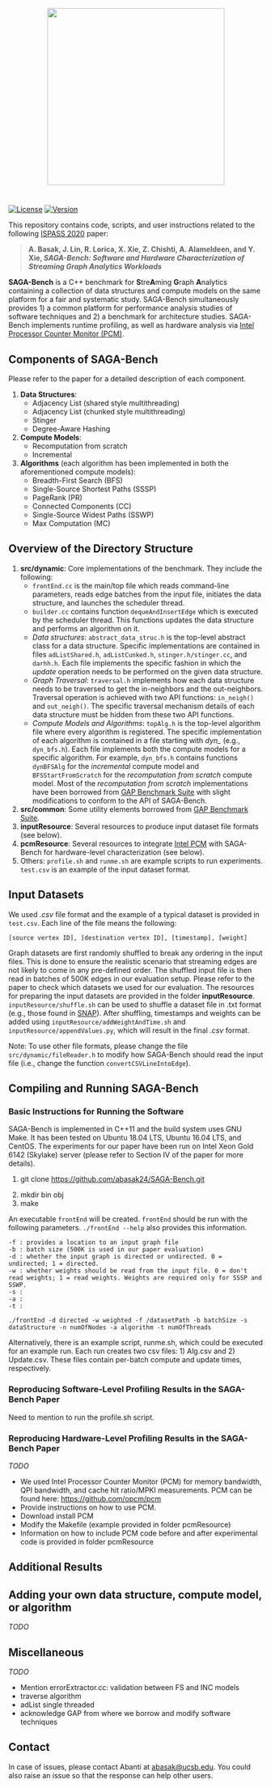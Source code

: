 <p align="center"><img src="https://github.com/abasak24/SAGA-Bench/blob/master/img/saga.png" width="350"></p>

#

[![License](https://img.shields.io/badge/License-BSD%203--Clause-blue.svg)](https://opensource.org/licenses/BSD-3-Clause)
[![Version](https://img.shields.io/badge/version-alpha-orange.svg)](https://img.shields.io/badge/version-alpha-orange.svg)

This repository contains code, scripts, and user instructions related to the following [ISPASS 2020](https://ispass.org/ispass2020/) paper: 

> **A. Basak, J. Lin, R. Lorica, X. Xie, Z. Chishti, A. Alameldeen, and Y. Xie, *SAGA-Bench: Software and Hardware Characterization of Streaming Graph Analytics Workloads***

**SAGA-Bench** is a C++ benchmark for **S**tre**A**ming **G**raph **A**nalytics containing a collection of data structures and compute models on the same platform for a fair and systematic study. SAGA-Bench simultaneously provides 1) a common platform for performance analysis studies of software techniques and 2) a benchmark for architecture studies. SAGA-Bench implements runtime profiling, as well as hardware analysis via [Intel Processor Counter Monitor (PCM)](https://github.com/opcm/pcm).

## Components of SAGA-Bench
Please refer to the paper for a detailed description of each component. 
1. **Data Structures**: 
     + Adjacency List (shared style multithreading)
     + Adjacency List (chunked style multithreading)
     + Stinger 
     + Degree-Aware Hashing
2. **Compute Models**:
     + Recomputation from scratch
     + Incremental
3. **Algorithms** (each algorithm has been implemented in both the aforementioned compute models): 
     + Breadth-First Search (BFS)
     + Single-Source Shortest Paths (SSSP)
     + PageRank (PR)
     + Connected Components (CC)
     + Single-Source Widest Paths (SSWP)
     + Max Computation (MC)

## Overview of the Directory Structure 
1. **src/dynamic**: Core implementations of the benchmark. They include the following:
    + `frontEnd.cc` is the main/top file which reads command-line parameters, reads edge batches from the input file, initiates the data structure, and launches the scheduler thread. 
    + `builder.cc` contains function `dequeAndInsertEdge` which is executed by the scheduler thread. This functions updates the data structure and performs an algorithm on it.
    + *Data structures*: `abstract_data_struc.h` is the top-level abstract class for a data structure. Specific implementations are contained in files `adListShared.h`, `adListCunked.h`, `stinger.h/stinger.cc`, and `darhh.h`. Each file implements the specific fashion in which the *update* operation needs to be performed on the given data structure.
    + *Graph Traversal*: `traversal.h` implements how each data structure needs to be traversed to get the in-neighbors and the out-neighbors. Traversal operation is achieved with two API functions: `in_neigh()` and `out_neigh()`. The specific traversal mechanism details of each data structure must be hidden from these two API functions. 
    + *Compute Models and Algorithms*: `topAlg.h` is the top-level algorithm file where every algorithm is registered. The specific implementation of each algorithm is contained in a file starting with *dyn_* (e.g., `dyn_bfs.h`). Each file implements both the compute models for a specific algorithm. For example, `dyn_bfs.h` contains functions `dynBFSAlg` for the *incremental* compute model and `BFSStartFromScratch` for the *recomputation from scratch* compute model. Most of the *recomputation from scratch* implementations have been borrowed from [GAP Benchmark Suite](https://github.com/sbeamer/gapbs) with slight modifications to conform to the API of SAGA-Bench. 
2. **src/common**: Some utility elements borrowed from [GAP Benchmark Suite](https://github.com/sbeamer/gapbs).
3. **inputResource**: Several resources to produce input dataset file formats (see below).
4. **pcmResource**: Several resources to integrate [Intel PCM](https://github.com/opcm/pcm) with SAGA-Bench for hardware-level characterization (see below).
5. Others: `profile.sh` and `runme.sh` are example scripts to run experiments. `test.csv` is an example of the input dataset format. 

## Input Datasets
We used *.csv* file format and the example of a typical dataset is provided in `test.csv`. Each line of the file means the following:
```
[source vertex ID], [destination vertex ID], [timestamp], [weight]
```
Graph datasets are first randomly shuffled to break any ordering in the input files. This is done to ensure the realistic scenario that streaming edges are not likely to come in any pre-defined order. The shuffled input file is then read in batches of 500K edges in our evaluation setup. Please refer to the paper to check which datasets we used for our evaluation. The resources for preparing the input datasets are provided in the folder **inputResource**. `inputResource/shuffle.sh` can be used to shuffle a dataset file in .txt format (e.g., those found in [SNAP](https://snap.stanford.edu/data/)). After shuffling, timestamps and weights can be added using `inputResource/addWeightAndTime.sh` and `inputResource/appendValues.py`, which will result in the final *.csv* format.

Note: To use other file formats, please change the file `src/dynamic/fileReader.h` to modify how SAGA-Bench should read the input file (i.e., change the function `convertCSVLineIntoEdge`). 

## Compiling and Running SAGA-Bench 
### Basic Instructions for Running the Software
SAGA-Bench is implemented in C++11 and the build system uses GNU Make. It has been tested on Ubuntu 18.04 LTS, Ubuntu 16.04 LTS, and CentOS. The experiments for our paper have been run on Intel Xeon Gold 6142 (Skylake) server (please refer to Section IV of the paper for more details). 

1. git clone https://github.com/abasak24/SAGA-Bench.git
2) mkdir bin obj
3) make 

An executable `frontEnd` will be created. `frontEnd` should be run with the following parameters. `./frontEnd --help` also provides this information.

```
-f : provides a location to an input graph file
-b : batch size (500K is used in our paper evaluation)
-d : whether the input graph is directed or undirected. 0 = undirected; 1 = directed.
-w : whether weights should be read from the input file. 0 = don't read weights; 1 = read weights. Weights are required only for SSSP and SSWP. 
-s :
-a : 
-t : 
```

```
./frontEnd -d directed -w weighted -f /datasetPath -b batchSize -s dataStructure -n numOfNodes -a algorithm -t numOfThreads
```
Alternatively, there is an example script, runme.sh, which could be executed for an example run. 
Each run creates two csv files: 1) Alg.csv and 2) Update.csv. These files contain per-batch compute and update times, respectively. 

### Reproducing Software-Level Profiling Results in the SAGA-Bench Paper
Need to mention to run the profile.sh script. 

### Reproducing Hardware-Level Profiling Results in the SAGA-Bench Paper
_TODO_
+ We used Intel Processor Counter Monitor (PCM) for memory bandwidth, QPI bandwidth, and cache hit ratio/MPKI measurements. PCM can be found here: https://github.com/opcm/pcm
+ Provide instructions on how to use PCM.
+ Download install PCM 
+ Modify the Makefile (example provided in folder pcmResource)
+ Information on how to include PCM code before and after experimental code is provided in folder pcmResource

## Additional Results

## Adding your own data structure, compute model, or algorithm 
_TODO_

## Miscellaneous
_TODO_

+ Mention errorExtractor.cc: validation between FS and INC models 
+ traverse algorithm 
+ adList single threaded
+ acknowledge GAP from where we borrow and modify software techniques 

## Contact
In case of issues, please contact Abanti at abasak@ucsb.edu. You could also raise an issue so that the response can help other users. 